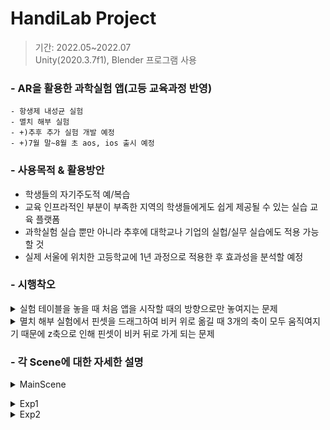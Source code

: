 # HandiLab Project
> 기간: 2022.05~2022.07 <br/>
> Unity(2020.3.7f1), Blender 프로그램 사용

### - AR을 활용한 과학실험 앱(고등 교육과정 반영)
    - 항생제 내성균 실험
    - 멸치 해부 실험
    - +)추후 추가 실험 개발 예정
    - +)7월 말~8월 초 aos, ios 출시 예정

### - 사용목적 & 활용방안 <br/>
- 학생들의 자기주도적 예/복습
- 교육 인프라적인 부분이 부족한 지역의 학생들에게도 쉽게 제공될 수 있는 실습 교육 플랫폼
- 과학실험 실습 뿐만 아니라 추후에 대학교나 기업의 실헙/실무 실습에도 적용 가능할 것
- 실제 서울에 위치한 고등학교에 1년 과정으로 적용한 후 효과성을 분석할 예정

### - 시행착오 <br/>
<details>
    <summary>실험 테이블을 놓을 때 처음 앱을 시작할 때의 방향으로만 놓여지는 문제</summary>
    
 스마트폰 카메라의 방향을 실시간으로 받아와서 그 방향을 Spawn object에 반영해주면 해결할 수 있을 것이라 생각 <br/>
> PlacementIndicator.cs
```c++
private void PlaneIndication()
    {
        var screenCenter = ARCam.ViewportToScreenPoint(new Vector3(0.5f, 0.5f));

        if (arRaycastManager.Raycast(screenCenter, hits, TrackableType.All) && spawnedObject == null)
        {
            Pose hitPos = hits[0].pose;

            var cameraForward = ARCam.transform.forward;
            var cameraBearing = new Vector3(cameraForward.x, 0, cameraForward.z).normalized;

            hitPos.rotation = Quaternion.LookRotation(cameraBearing);
            ARIndicator.SetActive(true);
            ARIndicator.transform.SetPositionAndRotation(hitPos.position, hitPos.rotation);
            placementPoseIsValid = hits.Count > 0;

            if (spawnedObject == null && placementPoseIsValid && Input.touchCount > 0 && Input.GetTouch(0).phase == TouchPhase.Began)
            {
                spawnedObject = Instantiate(arObjectToSpawn, ARIndicator.transform.position, Quaternion.LookRotation(cameraBearing));
                guideCanvas.SetActive(false);
            }

        }
        else
        {
            ARIndicator.SetActive(false);
        }
    }
```
* ARCam(스마트폰 카메라)의 정면 방향을 받아와서 x축과 z축을 cameraBearing에 저장
```c++
var cameraForward = ARCam.transform.forward;
            var cameraBearing = new Vector3(cameraForward.x, 0, cameraForward.z).normalized;
```
* 그 후 hitPose의 rotation을 ARCam이 보는 방향을 보도록 설정한다
```c++
hitPos.rotation = Quaternion.LookRotation(cameraBearing);
```
</details>
    
<details>
    <summary>멸치 해부 실험에서 핀셋을 드래그하여 비커 위로 옮길 때 3개의 축이 모두 움직여지기 때문에 z축으로 인해 핀셋이 비커 뒤로 가게 되는 문제</summary>

 z축이 움직여질 필요는 없기 때문에 z축을 고정해주면 해결할 수 있을 것이라 생각 <br/>
> Z_Control.cs <br/>
```c++
public Vector3 startVec;

    // Start is called before the first frame update
    void Start()
    {
        startVec = gameObject.transform.localPosition; // 처음 z값
    }

    // Update is called once per frame
    void Update()
    {
        Vector3 temp = gameObject.transform.localPosition;
        temp.z = startVec.z;         // temp를 계속 현재 gameObject의 위치로 바꿔주되, z는 startvec으로 설정 -> 이 녀석을 게임오브젝트의 위치로 설정
        gameObject.transform.localPosition = temp;

    }
```
* z축을 고정하기 위한 오브젝트에 붙이는 스크립트로, 해당 오브젝트의 시작 localposition을 startVec에 담은 후 <br/>
Update에서 해당 오브젝트의 위치를 계속 받아와서 temp에 저장, temp의 z축 position을 startVec의 z축으로 설정 <br/>
그렇다면 x축, y축은 계속해서 해당 오브젝트의 위치를 따라가지만 z축만 처음 시작한 z축 위치를 유지할 수 있음 <br/>
</details>

### - 각 Scene에 대한 자세한 설명 <br/>

<details>
    <summary>MainScene</summary>
    
* 각 실험 버튼을 Scroll Rect를 활용해 구성 <br/>
* 원하는 실험의 버튼을 클릭 <br/>
<img src="" width="600" height="300"/><br/>
> 각 실험의 공통된 작업 <br/>
>> <img src="https://user-images.githubusercontent.com/70475213/177488056-3bde6d65-b4ac-4d84-8977-1dcae0ce1c68.PNG" width="600" height="300"/><br/>
>> 스마트폰 카메라를 통해 평면을 인식하면 실험 테이블이 놓일 위치를 미리 보여줌 <br/>
>> 원하는 곳에 위치시킨 후 터치하면 테이블이 고정되어 위치함 <br/>
>> 테이블이 놓인 후 실험 시작 <br/>
    </details>
    
<details>
    <summary>Exp1</summary>
    
* 텍스트, 음성 가이드에 따라 실험을 진행 <br/>
1. Scene1 <br/>
    <img src="https://user-images.githubusercontent.com/70475213/177488136-835238e8-b082-4ba9-8995-5649cb6b4f14.PNG" width="600" height="300"/><br/>
스포이트를 드래그하여 배지 위에 옮겨놓은 후 손잡이 부분을 터치해 각 배지에 배양액을 떨어트린다 <br/>
2. Scene2 <br/>
    <img src="https://user-images.githubusercontent.com/70475213/177488266-a0355f2b-5a85-4c62-b9ba-39e120af2f10.PNG" width="600" height="300"/><br/>
유리봉을 드래그하여 일반배지부터 각 배지를 도말한다 <br/>
여기서 일반배지가 아닌 항생제 배지를 먼저 도말하려고 할 경우 일반배지가 깜빡이는 효과를 넣었다 <br/>
3. Scene3 <br/>
    <img src="https://user-images.githubusercontent.com/70475213/177488302-4fbd6eab-0644-453a-a9f2-c1de3f00a89d.PNG" width="600" height="300"/><br/>
    <img src="https://user-images.githubusercontent.com/70475213/177489827-b4359d81-1382-45e1-bd31-897c36fc2931.PNG" width="600" height="300"/><br/>
각 배지를 터치해 뚜껑을 덮은 후 터치를 통해 각 배지를 배양기에 옮겨넣는다 <br/>
이 Scene은 모든 상호작용을 터치+애니메이션으로 제작했다 <br/>
배양기 문이 열려있지 않은 상태에서 배지를 옮기려고 할 경우 배양기가 깜박이는 효과를 넣었다 <br/>
4. Scene4 <br/>
    <img src="https://user-images.githubusercontent.com/70475213/177489838-abe5fc4a-5715-47d4-a879-048c17d1cf50.PNG" width="600" height="300"/><br/>
    <img src="https://user-images.githubusercontent.com/70475213/177490280-26c158c4-271e-4b88-8ff9-0c04afeaa1ee.PNG" width="600" height="300"/><br/>
    <img src="https://user-images.githubusercontent.com/70475213/177489879-86d9c43a-3671-4c23-a1f7-7b180a2214c0.PNG" width="600" height="300"/><br/>
FadeIn, FadeOut 활용, 시계가 돌아가는 애니메이션을 통해 1일 후를 표현 <br/>
배양기를 터치하여 배양기 문을 열고 배지를 가져온다 <br/>
테이블에 놓고 관찰할 수 있고, 화면을 터치하면 실제 결과 사진을 보여준다 <br/>
    </details>
    
<details>
    <summary>Exp2</summary>
    
* 텍스트, 음성 가이드에 따라 실험을 진행 <br/>
1. Scene0 <br/>
    <img src="https://user-images.githubusercontent.com/70475213/177491524-2facf091-b324-40ad-9eae-ab5e6528d8c2.PNG" width="600" height="300"/><br/>
    <img src="https://user-images.githubusercontent.com/70475213/177491531-51cf512d-099d-408a-94ac-3a101720c303.PNG" width="600" height="300"/><br/>
핀셋을 드래그하여 비커 위로 옮기면 멸치가 비커 속으로 들어간다
불리는 게이지가 다 차면 핀셋을 터치하여 멸치를 건져올린다(게이지가 차기 전엔 핀셋의 Lean 컴포넌트를 꺼놓아 움직이지 못 하게 함)
테이블 위의 슬라이드 글라스에 불린 멸치를 옮겨놓는다
2. Scene1 <br/>
    <img src="https://user-images.githubusercontent.com/70475213/177491546-814d05c1-a6a3-4a02-a15c-868a5a9adb42.PNG" width="600" height="300"/><br/>
    <img src="https://user-images.githubusercontent.com/70475213/177491558-e6766df0-c6c4-4e5f-9b6d-1ae8df91431c.PNG" width="600" height="300"/><br/>
핀셋을 드래그하여 멸치의 겉부분을 걷어낸다
드러난 멸치의 장기와 유문수를 각각 드래그하여 떼어낸다
위를 터치하여 패트리 접시에 옮겨 담는다
멸치의 위가 너무 작기 때문에 편의를 위해 패트리 접시를 터치하여 확대되도록 했다
3. Scene2 <br/>
    <img src="https://user-images.githubusercontent.com/70475213/177491584-4da52ec9-9364-4f84-b09e-4139c84bdd6b.PNG" width="600" height="300"/><br/>
메스를 드래그하여 위를 가른다 <br/>
4. Scene3 <br/>
    <img src="https://user-images.githubusercontent.com/70475213/177491611-5c8b769e-3c7c-4666-9877-d020ef3c94d3.PNG" width="600" height="300"/><br/>
가른 위를 터치하여 스포이트가 생기면 손잡이 부분을 터치해 물을 떨어트린다 <br/>
5. Scene4 <br/>
    <img src="https://user-images.githubusercontent.com/70475213/177491622-0c173edb-b365-4fe8-94a4-ebd8e7c7bcf5.PNG" width="600" height="300"/><br/>
    <img src="https://user-images.githubusercontent.com/70475213/177491645-c58da11a-b317-43cc-96d3-760d69201d5c.PNG" width="600" height="300"/><br/>
    <img src="" width="600" height="300"/><br/>
    <img src="https://user-images.githubusercontent.com/70475213/177491698-663f269e-1032-45cc-a458-cf9f5b2b1770.PNG" width="600" height="300"/><br/>
스포이트를 드래그하여 위 내부의 내용물에 닿게 한 후 손잡이 부분을 터치해 빨아들인다 <br/>
스포이트를 드래그하여 슬라이드 글라스 위에 놓인 후 손잡이 부분을 터치해 몇 방울 떨어트린다 <br/>
슬라이드 글라스를 터치하여 커버 글라스를 씌운 후 또 한 번 터치해 현미경에 넣는다 <br/>
현미경을 터치해 실제 결과 화면을 볼 수 있다 <br/>
    
</details>
